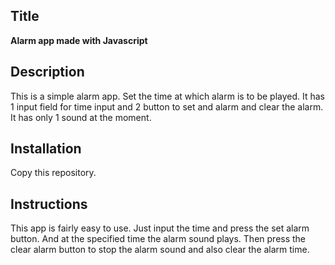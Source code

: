 ## Title
**Alarm app made with Javascript**
## Description
This is a simple alarm app. Set the time at which alarm is to be played. It has 1 input field for time input and 2 button to set and alarm and clear the alarm. It has only 1 sound at the moment.
## Installation
Copy this repository.
## Instructions
This app is fairly easy to use. Just input the time and press the set alarm button. And at the specified time the alarm sound plays. Then press the clear alarm button to stop the alarm sound and also clear the alarm time.

